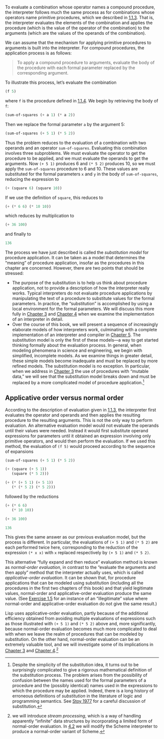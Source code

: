 To evaluate a combination whose operator names a compound procedure, the
interpreter follows much the same process as for combinations whose
operators name primitive procedures, which we described in
[1.1.3](#g_t1_002e1_002e3). That is, the interpreter evaluates the
elements of the combination and applies the procedure (which is the
value of the operator of the combination) to the arguments (which are
the values of the operands of the combination).

We can assume that the mechanism for applying primitive procedures to
arguments is built into the interpreter. For compound procedures, the
application process is as follows:

> To apply a compound procedure to arguments, evaluate the body of the
> procedure with each formal parameter replaced by the corresponding
> argument.

To illustrate this process, let’s evaluate the combination

```lisp
(f 5)
```

where `f` is the procedure defined in [1.1.4](#g_t1_002e1_002e4). We
begin by retrieving the body of `f`:

```lisp
(sum-of-squares (+ a 1) (* a 2))
```

Then we replace the formal parameter `a` by the argument 5:

```lisp
(sum-of-squares (+ 5 1) (* 5 2))
```

Thus the problem reduces to the evaluation of a combination with two
operands and an operator `sum-of-squares`. Evaluating this combination
involves three subproblems. We must evaluate the operator to get the
procedure to be applied, and we must evaluate the operands to get the
arguments. Now `(+ 5 1)` produces 6 and `(* 5 2)` produces 10, so we
must apply the `sum-of-squares` procedure to 6 and 10. These values are
substituted for the formal parameters `x` and `y` in the body of
`sum-of-squares`, reducing the expression to

```lisp
(+ (square 6) (square 10))
```

If we use the definition of `square`, this reduces to

```lisp
(+ (* 6 6) (* 10 10))
```

which reduces by multiplication to

```lisp
(+ 36 100)
```

and finally to

```lisp
136
```

The process we have just described is called the _substitution model_
for procedure application. It can be taken as a model that determines
the “meaning” of procedure application, insofar as the procedures in
this chapter are concerned. However, there are two points that should be
stressed:

- The purpose of the substitution is to help us think about procedure
  application, not to provide a description of how the interpreter
  really works. Typical interpreters do not evaluate procedure
  applications by manipulating the text of a procedure to substitute
  values for the formal parameters. In practice, the “substitution” is
  accomplished by using a local environment for the formal parameters.
  We will discuss this more fully in [Chapter
  3](Chapter-3.xhtml#Chapter-3) and [Chapter
  4](Chapter-4.xhtml#Chapter-4) when we examine the implementation of
  an interpreter in detail.
- Over the course of this book, we will present a sequence of
  increasingly elaborate models of how interpreters work, culminating
  with a complete implementation of an interpreter and compiler in
  [Chapter 5](Chapter-5.xhtml#Chapter-5). The substitution model is
  only the first of these models—a way to get started thinking
  formally about the evaluation process. In general, when modeling
  phenomena in science and engineering, we begin with simplified,
  incomplete models. As we examine things in greater detail, these
  simple models become inadequate and must be replaced by more refined
  models. The substitution model is no exception. In particular, when
  we address in [Chapter 3](Chapter-3.xhtml#Chapter-3) the use of
  procedures with “mutable data,” we will see that the substitution
  model breaks down and must be replaced by a more complicated model
  of procedure application.[^¹⁵]

## Applicative order versus normal order

According to the description of evaluation given in
[1.1.3](#g_t1_002e1_002e3), the interpreter first evaluates the operator
and operands and then applies the resulting procedure to the resulting
arguments. This is not the only way to perform evaluation. An
alternative evaluation model would not evaluate the operands until their
values were needed. Instead it would first substitute operand
expressions for parameters until it obtained an expression involving
only primitive operators, and would then perform the evaluation. If we
used this method, the evaluation of `(f 5)` would proceed according to
the sequence of expansions

```lisp
(sum-of-squares (+ 5 1) (* 5 2))

(+ (square (+ 5 1))
   (square (* 5 2)))

(+ (* (+ 5 1) (+ 5 1))
   (* (* 5 2) (* 5 2)))
```

followed by the reductions

```lisp
(+ (* 6 6)
   (* 10 10))

(+ 36 100)

136
```

This gives the same answer as our previous evaluation model, but the
process is different. In particular, the evaluations of `(+ 5 1)` and
`(* 5 2)` are each performed twice here, corresponding to the reduction
of the expression `(* x x)` with `x` replaced respectively by `(+ 5 1)`
and `(* 5 2)`.

This alternative “fully expand and then reduce” evaluation method is
known as _normal-order evaluation_, in contrast to the “evaluate the
arguments and then apply” method that the interpreter actually uses,
which is called _applicative-order evaluation_. It can be shown that,
for procedure applications that can be modeled using substitution
(including all the procedures in the first two chapters of this book)
and that yield legitimate values, normal-order and applicative-order
evaluation produce the same value. (See [Exercise
1.5](#Exercise-1_002e5) for an instance of an “illegitimate” value where
normal-order and applicative-order evaluation do not give the same
result.)

Lisp uses applicative-order evaluation, partly because of the additional
efficiency obtained from avoiding multiple evaluations of expressions
such as those illustrated with `(+ 5 1)` and `(* 5 2)` above and, more
significantly, because normal-order evaluation becomes much more
complicated to deal with when we leave the realm of procedures that can
be modeled by substitution. On the other hand, normal-order evaluation
can be an extremely valuable tool, and we will investigate some of its
implications in [Chapter 3](Chapter-3.xhtml#Chapter-3) and [Chapter
4](Chapter-4.xhtml#Chapter-4).[^¹⁶]

[^¹⁵]:
    Despite the simplicity of the substitution idea, it turns
    out to be surprisingly complicated to give a rigorous mathematical
    definition of the substitution process. The problem arises from the
    possibility of confusion between the names used for the formal
    parameters of a procedure and the (possibly identical) names used in the
    expressions to which the procedure may be applied. Indeed, there is a
    long history of erroneous definitions of _substitution_ in the
    literature of logic and programming semantics. See [Stoy
    1977](References.xhtml#Stoy-1977) for a careful discussion of
    substitution.

[^¹⁶]:
    we will
    introduce _stream processing_, which is a way of handling apparently
    “infinite” data structures by incorporating a limited form of
    normal-order evaluation. In [4.2](4_002e2.xhtml#g_t4_002e2) we will
    modify the Scheme interpreter to produce a normal-order variant of
    Scheme.
